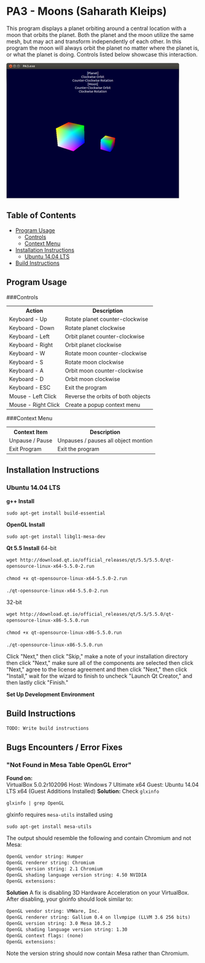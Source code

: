 # PA3 - Moons (Saharath Kleips)
This program displays a planet orbiting around a central location with a moon that orbits the planet. Both the planet and the moon utilize the same mesh, but may act and transform independently of each other. In this program the moon will always orbit the planet no matter where the planet is, or what the planet is doing. Controls listed below showcase this interaction.

![](.screenshot.png "Screenshot")

## Table of Contents
+ [Program Usage](#program-usage)  
    - [Controls](#controls)  
    - [Context Menu](#context-menu)  
+ [Installation Instructions](#installation-instructions)  
    - [Ubuntu 14.04 LTS](#ubuntu-14.04-lts)
+ [Build Instructions](#build-instructions)  

## Program Usage
###Controls
<table>
    <tbody>
        <tr>
            <th>Action</th>
            <th>Description</th>
        </tr>
        <tr>
            <td>Keyboard - Up</td>
            <td>Rotate planet counter-clockwise</td>
        </tr>
        <tr>
            <td>Keyboard - Down</td>
            <td>Rotate planet clockwise</td>
        </tr>
        <tr>
            <td>Keyboard - Left</td>
            <td>Orbit planet counter-clockwise</td>
        </tr>
        <tr>
            <td>Keyboard - Right</td>
            <td>Orbit planet clockwise</td>
        </tr>
        <tr>
            <td>Keyboard - W</td>
            <td>Rotate moon counter-clockwise</td>
        </tr>
        <tr>
            <td>Keyboard - S</td>
            <td>Rotate moon clockwise</td>
        </tr>
        <tr>
            <td>Keyboard - A</td>
            <td>Orbit moon counter-clockwise</td>
        </tr>
        <tr>
            <td>Keyboard - D</td>
            <td>Orbit moon clockwise</td>
        </tr>
        <tr>
            <td>Keyboard - ESC</td>
            <td>Exit the program</td>
        </tr>
        <tr>
            <td>Mouse - Left Click</td>
            <td>Reverse the orbits of both objects</td>
        </tr>
        <tr>
            <td>Mouse - Right Click</td>
            <td>Create a popup context menu</td>
        </tr>
    </tbody>
</table>

###Context Menu
<table>
    <tbody>
        <tr>
            <th>Context Item</th>
            <th>Description</th>
        </tr>
            <td>Unpause / Pause</td>
            <td>Unpauses / pauses all object montion</td>
        <tr>
        </tr>
        <tr>
            <td>Exit Program</td>
            <td>Exit the program</td>
        </tr>
    </tbody>
</table>

## Installation Instructions
### Ubuntu 14.04 LTS

**g++ Install**
```
sudo apt-get install build-essential
```

**OpenGL Install**
```
sudo apt-get install libgl1-mesa-dev
```

**Qt 5.5 Install**
64-bit
```
wget http://download.qt.io/official_releases/qt/5.5/5.5.0/qt-opensource-linux-x64-5.5.0-2.run

chmod +x qt-opensource-linux-x64-5.5.0-2.run

./qt-opensource-linux-x64-5.5.0-2.run
```
32-bit
```
wget http://download.qt.io/official_releases/qt/5.5/5.5.0/qt-opensource-linux-x86-5.5.0.run

chmod +x qt-opensource-linux-x86-5.5.0.run

./qt-opensource-linux-x86-5.5.0.run
```
Click "Next," then click "Skip," make a note of your installation directory then click "Next," make sure all of the components are selected then click "Next," agree to the license agreement and then click "Next," then click "Install," wait for the wizard to finish to uncheck "Launch Qt Creator," and then lastly click "Finish."

**Set Up Development Environment**


## Build Instructions
```
TODO: Write build instructions
```

## Bugs Encounters / Error Fixes
### "Not Found in Mesa Table OpenGL Error"
**Found on:**  
VirtualBox 5.0.2r102096
Host: Windows 7 Ultimate x64
Guest: Ubuntu 14.04 LTS x64 (Guest Additions Installed)
**Solution:**
Check `glxinfo`
```
glxinfo | grep OpenGL
```
glxinfo requires `mesa-utils` installed using
```
sudo apt-get install mesa-utils
```
The output should resemble the following and contain Chromium and not Mesa:
```
OpenGL vendor string: Humper
OpenGL renderer string: Chromium
OpenGL version string: 2.1 Chromium
OpenGL shading language version string: 4.50 NVIDIA
OpenGL extensions:
```
**Solution**
A fix is disabling 3D Hardware Acceleration on your VirtualBox.  
After disabling, your glxinfo should look similar to:
```
OpenGL vendor string: VMWare, Inc.
OpenGL renderer string: Gallium 0.4 on llvmpipe (LLVM 3.6 256 bits)
OpenGL version string: 3.0 Mesa 10.5.2
OpenGL shading language version string: 1.30
OpenGL context flags: (none)
OpenGL extensions:
```
Note the version string should now contain Mesa rather than Chromium.